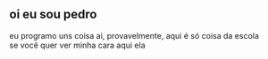 ## oi eu sou pedro
eu programo uns coisa ai, provavelmente, aqui é só coisa da escola <br>
se você quer ver minha cara aqui ela
<!-- ![Seu Madruga](/path/to/image.png "meu rosto real") -->
